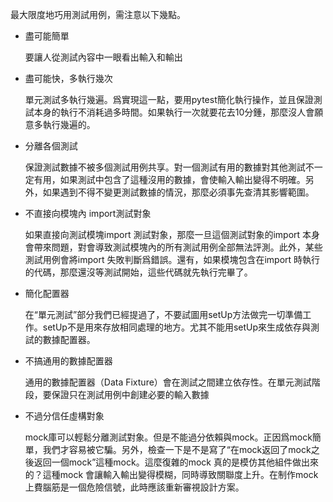 最大限度地巧用測試用例，需注意以下幾點。
* 盡可能簡單  
  
  要讓人從測試內容中一眼看出輸入和輸出

* 盡可能快，多執行幾次

  單元測試多執行幾遍。爲實現這一點，要用pytest簡化執行操作，並且保證測試本身的執行不消耗過多時間。如果執行一次就要花去10分鍾，那麼沒人會願意多執行幾遍的。

* 分離各個測試

  保證測試數據不被多個測試用例共享。對一個測試有用的數據對其他測試不一定有用，如果測試中包含了這種沒用的數據，會使輸入輸出變得不明確。另外，如果遇到不得不變更測試數據的情況，那麼必須事先查清其影響範圍。
  
* 不直接向模塊內 import測試對象

  如果直接向測試模塊import 測試對象，那麼一旦這個測試對象的import 本身會帶來問題，對會導致測試模塊內的所有測試用例全部無法評測。此外，某些測試用例會將import 失敗判斷爲錯誤。還有，如果模塊包含在import 時執行的代碼，那麼還沒等測試開始，這些代碼就先執行完畢了。

* 簡化配置器

  在“單元測試”部分我們已經提過了，不要試圖用setUp方法做完一切準備工作。setUp不是用來存放相同處理的地方。尤其不能用setUp來生成依存與測試的數據配置器。
  
* 不搞通用的數據配置器

  通用的數據配置器（Data Fixture）會在測試之間建立依存性。在單元測試階段，要保證只在測試用例中創建必要的輸入數據

* 不過分信任虛構對象

  mock庫可以輕鬆分離測試對象。但是不能過分依賴與mock。正因爲mock簡單，我們才容易被它騙。另外，檢查一下是不是寫了“在mock返回了mock之後返回一個mock”這種mock。這麼復雜的mock 真的是模仿其他組件做出來的？這種mock 會讓輸入輸出變得模糊，同時導致關聯度上升。在制作mock上費腦筋是一個危險信號，此時應該重新審視設計方案。
